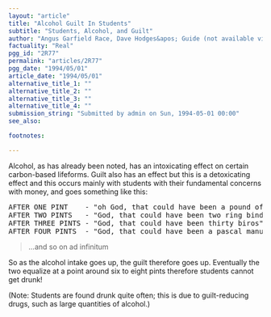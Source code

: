 ```yaml
---
layout: "article"
title: "Alcohol Guilt In Students"
subtitle: "Students, Alcohol, and Guilt"
author: "Angus Garfield Race, Dave Hodges&apos; Guide (not available via Internet)"
factuality: "Real"
pgg_id: "2R77"
permalink: "articles/2R77"
pgg_date: "1994/05/01"
article_date: "1994/05/01"
alternative_title_1: ""
alternative_title_2: ""
alternative_title_3: ""
alternative_title_4: ""
submission_string: "Submitted by admin on Sun, 1994-05-01 00:00"
see_also:

footnotes: 

---
```

<div>
<p>Alcohol, as has already been noted, has an intoxicating effect on certain carbon-based lifeforms. Guilt also has an effect but this is a detoxicating effect and this occurs mainly with students with their fundamental concerns with money, and goes something like this:</p>
<pre>
AFTER ONE PINT    - "oh God, that could have been a pound of mince"
AFTER TWO PINTS   - "God, that could have been two ring binders"
AFTER THREE PINTS - "God, that could have been thirty biros"
AFTER FOUR PINTS  - "God, that could have been a pascal manual"
</pre>
<blockquote>...and so on ad infinitum</blockquote>
<p>So as the alcohol intake goes up, the guilt therefore goes up. Eventually the two equalize at a point around six to eight pints therefore students cannot get drunk!</p>
<p>(Note: Students are found drunk quite often; this is due to guilt-reducing drugs, such as large quantities of alcohol.) <!--Amazon_CLS_IM_END--></p>
</div>

